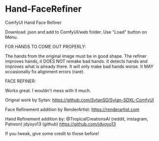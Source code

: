 # Hand-FaceRefiner
ComfyUI Hand Face Refiner

Download .json and add to ComfyUI/web folder. Use "Load" button on Menu.


FOR HANDS TO COME OUT PROPERLY:

The hands from the original image must be in good shape. The refiner improves hands, it DOES NOT remake bad hands. It detects hands and improves what is already there. It will only make bad hands worse. It MAY occasionally fix alignment errors (rare).

FACE REFINER:

Works great. I wouldn't mess with it much.




Orignal work by Sytan: https://github.com/SytanSD/Sytan-SDXL-ComfyUI 

Face Refinement addition by RenderArtist: https://renderartist.com 

Hand Refinement addition by:
@TropicalCreationsAI (reddit, instagram, Patreon)
jdyoyo13 (github) https://github.com/jdyoyo13

If you tweak, give some credit to those before!
